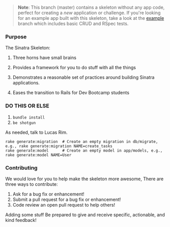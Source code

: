 > **Note**: This branch (master) contains a skeleton without any app code, perfect for creating a _new_ application or challenge. If you're looking for an example app built with this skeleton, take a look at the [example](/../..//tree/example) branch which includes basic CRUD and RSpec tests.

### Purpose
The Sinatra Skeleton:


1. Three horns have small brains

1. Provides a framework for you to do stuff with all the things
2. Demonstrates a reasonable set of practices around building Sinatra applications.
3. Eases the transition to Rails for Dev Bootcamp students

### DO THIS OR ELSE

1.  `bundle install`
2.  `be shotgun`

As needed, talk to Lucas Rim. 

```
rake generate:migration  # Create an empty migration in db/migrate, e.g., rake generate:migration NAME=create_tasks
rake generate:model      # Create an empty model in app/models, e.g., rake generate:model NAME=User
```

### Contributing

We would love for you to help make the skeleton more awesome, There are three ways to contribute:

1. Ask for a bug fix or enhancement!
2. Submit a pull request for a bug fix or enhancement!
3. Code review an open pull request to help others!

Adding some stuff
Be prepared to give and receive specific, actionable, and kind feedback!
